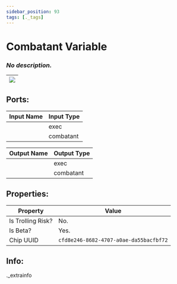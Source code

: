```yaml
---
sidebar_position: 93
tags: [._tags]
---
```


# Combatant Variable


### *No description.*

| ![](https://images-ext-2.discordapp.net/external/MPmIaQzlEPmgGWlgi-WxBBXt0Bjv_zWPkg1y1f_sy3s/https/www.recroomcircuits.com/image/circuit/absolute-value?width=206&height=108) |
|-----|

## Ports:

| Input Name | Input Type |
|-----------|-----------|
|  | exec |
|  | combatant |

| Output Name | Output Type |
|-----------|-----------|
|  | exec |
|  | combatant |

## Properties:

| Property  | Value |
|-------------------|-----------|
| Is Trolling Risk? | No. |
| Is Beta? | Yes. |
| Chip UUID | `cfd8e246-8682-4707-a0ae-da55bacfbf72` |

## Info:
._extrainfo